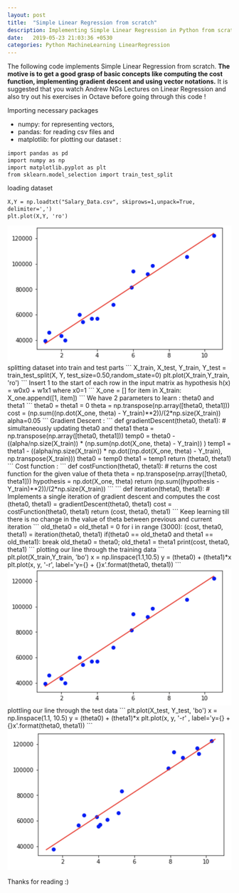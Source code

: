 ```yaml
---
layout: post
title:  "Simple Linear Regression from scratch"
description: Implementing Simple Linear Regression in Python from scratch
date:   2019-05-23 21:03:36 +0530
categories: Python MachineLearning LinearRegression
---
```


The following code implements Simple Linear Regression from scratch. **The motive is to get a good grasp of basic concepts like computing the cost function, implementing gradient descent and using vector notations.** It is suggested that you watch Andrew NGs Lectures on Linear Regression and also try out his exercises in Octave before going through this code !

Importing necessary packages
- numpy: for representing vectors,
- pandas: for reading csv files and
- matplotlib: for plotting our dataset :
```
import pandas as pd
import numpy as np
import matplotlib.pyplot as plt
from sklearn.model_selection import train_test_split
```
loading dataset
```
X,Y = np.loadtxt("Salary_Data.csv", skiprows=1,unpack=True, delimiter=',')
plt.plot(X,Y, 'ro')
```
<img src = "../images/fit_through_traindata.png">
splitting dataset into train and test parts
```
X_train, X_test, Y_train, Y_test = train_test_split(X, Y, test_size=0.50,random_state=0)
plt.plot(X_train,Y_train, 'ro')
```
Insert 1 to the start of each row in the input matrix as hypothesis h(x) = w0x0 + w1x1 where x0=1
```
X_one = []
for item in X_train:
    X_one.append([1, item])
```
We have 2 parameters to learn : theta0 and theta1
```
theta0 = theta1 = 0
theta = np.transpose(np.array([theta0, theta1]))
cost = (np.sum((np.dot(X_one, theta) - Y_train)**2))/(2*np.size(X_train))
alpha=0.05
```
Gradient Descent :
```
def gradientDescent(theta0, theta1):
# simultaneously updating theta0 and theta1
    theta = np.transpose(np.array([theta0, theta1]))
    temp0 = theta0 - ((alpha/np.size(X_train)) * (np.sum(np.dot(X_one, theta) - Y_train)) )
    temp1 = theta1 - ((alpha/np.size(X_train)) * np.dot((np.dot(X_one, theta) - Y_train), np.transpose(X_train)))
    theta0 = temp0
    theta1 = temp1
    return (theta0, theta1)
```
Cost function :
```
def costFunction(theta0, theta1):
# returns the cost function for the given value of theta
    theta = np.transpose(np.array([theta0, theta1]))
    hypothesis = np.dot(X_one, theta)
    return (np.sum((hypothesis - Y_train)**2))/(2*np.size(X_train))
```
```
def iteration(theta0, theta1):
# Implements a single iteration of gradient descent and computes the cost
    (theta0, theta1) = gradientDescent(theta0, theta1)
    cost = costFunction(theta0, theta1)
    return (cost, theta0, theta1)
```
Keep learning till there is no change in the value of theta between previous and current iteration
```
old_theta0 = old_theta1 = 0
for i in range (3000):
    (cost, theta0, theta1) = iteration(theta0, theta1)
    if(theta0 == old_theta0 and theta1 == old_theta1):
        break
    old_theta0 = theta0; old_theta1 = theta1
print(cost, theta0, theta1)
```
plotting our line through the training data
```
plt.plot(X_train,Y_train, 'bo')
x = np.linspace(1.1,10.5)
y = (theta0) + (theta1)*x
plt.plot(x, y, '-r', label='y={} + {}x'.format(theta0, theta1))
```
<img src = "../images/fit_through_traindata.png">
plottling our line through the test data
```
plt.plot(X_test, Y_test, 'bo')
x = np.linspace(1.1, 10.5)
y = (theta0) + (theta1)*x
plt.plot(x, y, '-r' , label='y={} + {}x'.format(theta0, theta1))
```
<img src = "../images/fit_through_testdata.png">

Thanks for reading :)
